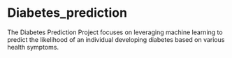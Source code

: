 # Diabetes_prediction
The Diabetes Prediction Project focuses on leveraging machine learning to predict the likelihood of an individual developing diabetes based on various health symptoms. 
